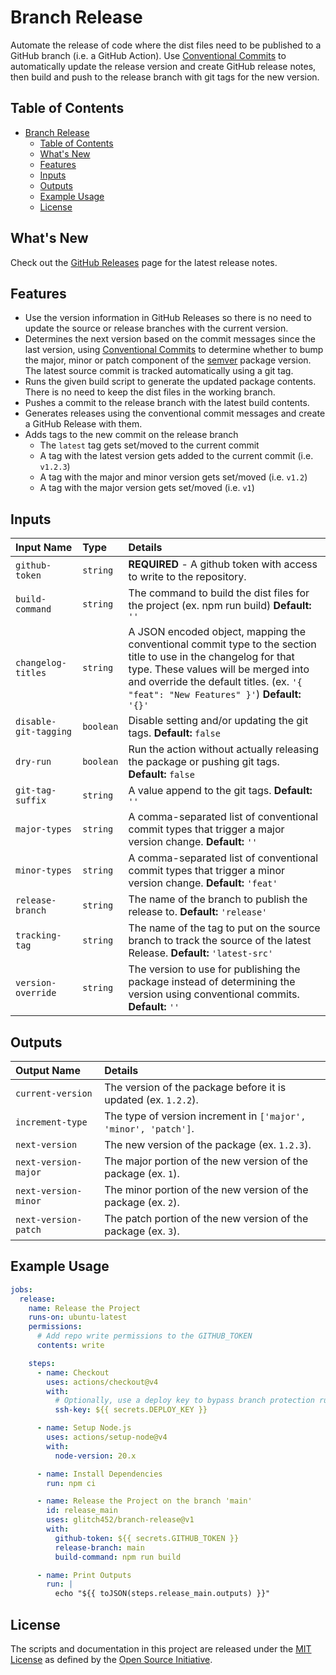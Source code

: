 # Branch Release

Automate the release of code where the dist files need to be published to a GitHub branch (i.e. a GitHub Action). Use
[Conventional Commits](https://www.conventionalcommits.org) to automatically update the release version and create
GitHub release notes, then build and push to the release branch with git tags for the new version.

## Table of Contents

- [Branch Release](#branch-release)
  - [Table of Contents](#table-of-contents)
  - [What's New](#whats-new)
  - [Features](#features)
  - [Inputs](#inputs)
  - [Outputs](#outputs)
  - [Example Usage](#example-usage)
  - [License](#license)

## What's New

Check out the [GitHub Releases](https://github.com/glitch452/branch-release/releases) page for the latest release notes.

## Features

- Use the version information in GitHub Releases so there is no need to update the source or release branches with the
  current version.
- Determines the next version based on the commit messages since the last version, using
  [Conventional Commits](https://www.conventionalcommits.org) to determine whether to bump the major, minor or patch
  component of the [semver](https://semver.org) package version. The latest source commit is tracked automatically using
  a git tag.
- Runs the given build script to generate the updated package contents. There is no need to keep the dist files in the
  working branch.
- Pushes a commit to the release branch with the latest build contents.
- Generates releases using the conventional commit messages and create a GitHub Release with them.
- Adds tags to the new commit on the release branch
  - The `latest` tag gets set/moved to the current commit
  - A tag with the latest version gets added to the current commit (i.e. `v1.2.3`)
  - A tag with the major and minor version gets set/moved (i.e. `v1.2`)
  - A tag with the major version gets set/moved (i.e. `v1`)

## Inputs

| Input Name            | Type      | Details                                                                                                                                                                                                                                            |
| :-------------------- | :-------- | :------------------------------------------------------------------------------------------------------------------------------------------------------------------------------------------------------------------------------------------------- |
| `github-token`        | `string`  | **REQUIRED** - A github token with access to write to the repository.                                                                                                                                                                              |
| `build-command`       | `string`  | The command to build the dist files for the project (ex. npm run build) **Default:** `''`                                                                                                                                                          |
| `changelog-titles`    | `string`  | A JSON encoded object, mapping the conventional commit type to the section title to use in the changelog for that type. These values will be merged into and override the default titles. (ex. `'{ "feat": "New Features" }'`) **Default:** `'{}'` |
| `disable-git-tagging` | `boolean` | Disable setting and/or updating the git tags. **Default:** `false`                                                                                                                                                                                 |
| `dry-run`             | `boolean` | Run the action without actually releasing the package or pushing git tags. **Default:** `false`                                                                                                                                                    |
| `git-tag-suffix`      | `string`  | A value append to the git tags. **Default:** `''`                                                                                                                                                                                                  |
| `major-types`         | `string`  | A comma-separated list of conventional commit types that trigger a major version change. **Default:** `''`                                                                                                                                         |
| `minor-types`         | `string`  | A comma-separated list of conventional commit types that trigger a minor version change. **Default:** `'feat'`                                                                                                                                     |
| `release-branch`      | `string`  | The name of the branch to publish the release to. **Default:** `'release'`                                                                                                                                                                         |
| `tracking-tag`        | `string`  | The name of the tag to put on the source branch to track the source of the latest Release. **Default:** `'latest-src'`                                                                                                                             |
| `version-override`    | `string`  | The version to use for publishing the package instead of determining the version using conventional commits. **Default:** `''`                                                                                                                     |

## Outputs

| Output Name          | Details                                                         |
| :------------------- | :-------------------------------------------------------------- |
| `current-version`    | The version of the package before it is updated (ex. `1.2.2`).  |
| `increment-type`     | The type of version increment in `['major', 'minor', 'patch']`. |
| `next-version`       | The new version of the package (ex. `1.2.3`).                   |
| `next-version-major` | The major portion of the new version of the package (ex. `1`).  |
| `next-version-minor` | The minor portion of the new version of the package (ex. `2`).  |
| `next-version-patch` | The patch portion of the new version of the package (ex. `3`).  |

## Example Usage

```yaml
jobs:
  release:
    name: Release the Project
    runs-on: ubuntu-latest
    permissions:
      # Add repo write permissions to the GITHUB_TOKEN
      contents: write

    steps:
      - name: Checkout
        uses: actions/checkout@v4
        with:
          # Optionally, use a deploy key to bypass branch protection rules
          ssh-key: ${{ secrets.DEPLOY_KEY }}

      - name: Setup Node.js
        uses: actions/setup-node@v4
        with:
          node-version: 20.x

      - name: Install Dependencies
        run: npm ci

      - name: Release the Project on the branch 'main'
        id: release_main
        uses: glitch452/branch-release@v1
        with:
          github-token: ${{ secrets.GITHUB_TOKEN }}
          release-branch: main
          build-command: npm run build

      - name: Print Outputs
        run: |
          echo "${{ toJSON(steps.release_main.outputs) }}"
```

## License

The scripts and documentation in this project are released under the [MIT License](LICENSE) as defined by the
[Open Source Initiative](https://opensource.org/license/mit).
